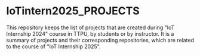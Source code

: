 # IoTintern2025_PROJECTS
This repository keeps the list of projects that are created during "IoT Internship 2024" course in TTPU, by students or by instructor. It is a summary of projects and their corresponding repositories, which are related to the course of "IoT Internship 2025".
